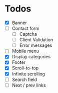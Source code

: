 # Todos

- [x] Banner
- [ ] Contact form
  - [ ] Captcha
  - [ ] Client Validation
  - [ ] Error messages
- [ ] Mobile menu
- [x] Display categories
- [x] Footer
- [x] Scroll-to-top
- [x] Infinite scrolling
- [ ] Search field
- [ ] Next / prev links
